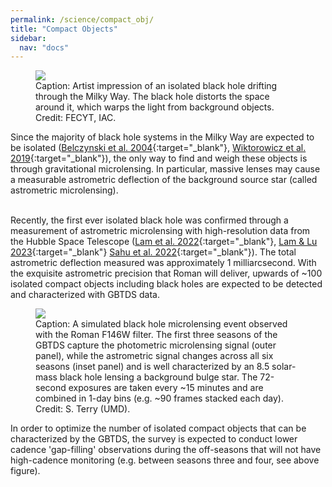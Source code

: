 ```yaml
---
permalink: /science/compact_obj/
title: "Compact Objects"
sidebar:
  nav: "docs"
---
```


<figure>
    <a href="{{ site.url }}{{ site.baseurl }}/assets/images/isolated_BH.jpeg">
        <img src="{{ site.url }}{{ site.baseurl }}/assets/images/isolated_BH.jpeg">
    </a>
    <figcaption>Caption: Artist impression of an isolated black hole drifting through the Milky Way. The black hole 
        distorts the space around it, which warps the light from background objects.
        <br>
    Credit: FECYT, IAC.</figcaption>
</figure>

Since the majority of black hole systems in the Milky Way are expected to be isolated ([Belczynski et al. 2004](https://iopscience.iop.org/article/10.1086/422191){:target="_blank"}, 
[Wiktorowicz et al. 2019](https://iopscience.iop.org/article/10.3847/1538-4357/ab45e6){:target="_blank"}), the
only way to find and weigh these objects is through gravitational microlensing. In particular, massive lenses may cause
a measurable astrometric deflection of the background source star (called astrometric microlensing).

&nbsp;  
Recently, the first ever isolated black hole was confirmed through a measurement of astrometric microlensing with high-resolution
data from the Hubble Space Telescope ([Lam et al. 2022](https://iopscience.iop.org/article/10.3847/2041-8213/ac7442/meta){:target="_blank"},
[Lam & Lu 2023](https://iopscience.iop.org/article/10.3847/1538-4357/aced4a/meta){:target="_blank"}
[Sahu et al. 2022](https://iopscience.iop.org/article/10.3847/1538-4357/ac739e/meta){:target="_blank"}). The total astrometric
deflection measured was approximately 1 milliarcsecond. With the exquisite astrometric precision that Roman will deliver, 
upwards of ~100 isolated compact objects including black holes are expected to be detected and characterized with GBTDS data.

<figure>
    <a href="{{ site.url }}{{ site.baseurl }}/assets/images/roman_bh_simulated.png">
        <img src="{{ site.url }}{{ site.baseurl }}/assets/images/roman_bh_simulated.png">
    </a>
    <figcaption>Caption: A simulated black hole microlensing event observed with the Roman F146W filter. The first three
    seasons of the GBTDS capture the photometric microlensing signal (outer panel), while the astrometric signal changes across all six 
    seasons (inset panel) and is well characterized by an 8.5 solar-mass black hole lensing a background bulge star. 
    The 72-second exposures are taken every ~15 minutes and are combined in 1-day bins (e.g. ~90 frames stacked each day).
    <br>
    Credit: S. Terry (UMD).</figcaption>
</figure>

In order to optimize the number of isolated compact objects that can be characterized by the GBTDS, the survey is expected
to conduct lower cadence 'gap-filling' observations during the off-seasons that will not have high-cadence monitoring (e.g. between
seasons three and four, see above figure).